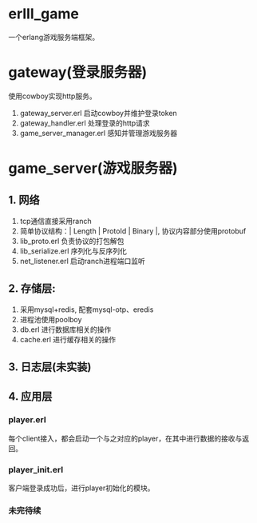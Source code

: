 # erlll_game
一个erlang游戏服务端框架。

# gateway(登录服务器)
使用cowboy实现http服务。
1. gateway_server.erl 启动cowboy并维护登录token
2. gateway_handler.erl 处理登录的http请求
3. game_server_manager.erl 感知并管理游戏服务器

# game_server(游戏服务器)
## 1. 网络
1. tcp通信直接采用ranch
2. 简单协议结构：| Length | ProtoId | Binary |, 协议内容部分使用protobuf
3. lib_proto.erl 负责协议的打包解包
4. lib_serialize.erl 序列化与反序列化
5. net_listener.erl 启动ranch进程端口监听 

## 2. 存储层: 
1. 采用mysql+redis, 配套mysql-otp、eredis
2. 进程池使用poolboy
3. db.erl 进行数据库相关的操作
4. cache.erl 进行缓存相关的操作

## 3. 日志层(未实装)

## 4. 应用层
### player.erl 
每个client接入，都会启动一个与之对应的player，在其中进行数据的接收与返回。

### player_init.erl
客户端登录成功后，进行player初始化的模块。

### 未完待续
